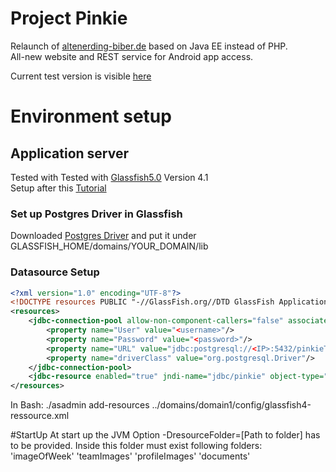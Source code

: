 # Project Pinkie
Relaunch of [altenerding-biber.de](http://www.altenerding-biber.de) based on Java EE instead of PHP.  
All-new website and REST service for Android app access.

Current test version is visible [here](https://www.praegla.net/pinkie)  

# Environment setup
## Application server
Tested with Tested with [Glassfish5.0](https://javaee.github.io/glassfish/download) Version 4.1 <br/>
Setup after this [Tutorial](https://www.nabisoft.com/tutorials/glassfish/installing-glassfish-41-on-ubuntu)

### Set up Postgres Driver in Glassfish
Downloaded [Postgres Driver](https://jdbc.postgresql.org/download.html) and put it under GLASSFISH_HOME/domains/YOUR_DOMAIN/lib 

### Datasource Setup
```xml
<?xml version="1.0" encoding="UTF-8"?>
<!DOCTYPE resources PUBLIC "-//GlassFish.org//DTD GlassFish Application Server 3.1 Resource Definitions//EN" "http://glassfish.org/dtds/glassfish-resources_1_5.dtd">
<resources>
    <jdbc-connection-pool allow-non-component-callers="false" associate-with-thread="false" connection-creation-retry-attempts="0" connection-creation-retry-interval-in-seconds="10" connection-leak-reclaim="false" connection-leak-timeout-in-seconds="0" connection-validation-method="auto-commit" datasource-classname="org.postgresql.ds.PGSimpleDataSource" fail-all-connections="false" idle-timeout-in-seconds="300" is-connection-validation-required="false" is-isolation-level-guaranteed="true" lazy-connection-association="false" lazy-connection-enlistment="false" match-connections="false" max-connection-usage-count="0" max-pool-size="32" max-wait-time-in-millis="60000" name="Pinkie" non-transactional-connections="false" pool-resize-quantity="2" res-type="javax.sql.DataSource" statement-timeout-in-seconds="-1" steady-pool-size="8" validate-atmost-once-period-in-seconds="0" wrap-jdbc-objects="false">
        <property name="User" value="<username>"/>
        <property name="Password" value="<password>"/>
        <property name="URL" value="jdbc:postgresql://<IP>:5432/pinkieTest"/>
        <property name="driverClass" value="org.postgresql.Driver"/>
    </jdbc-connection-pool>
    <jdbc-resource enabled="true" jndi-name="jdbc/pinkie" object-type="user" pool-name="Pinkie"/>
</resources>
```
In Bash:
./asadmin add-resources ../domains/domain1/config/glassfish4-ressource.xml

#StartUp
At start up the JVM Option -DresourceFolder=[Path to folder] has to be provided. Inside this folder must exist following folders:
'imageOfWeek'
'teamImages'
'profileImages'
'documents'
